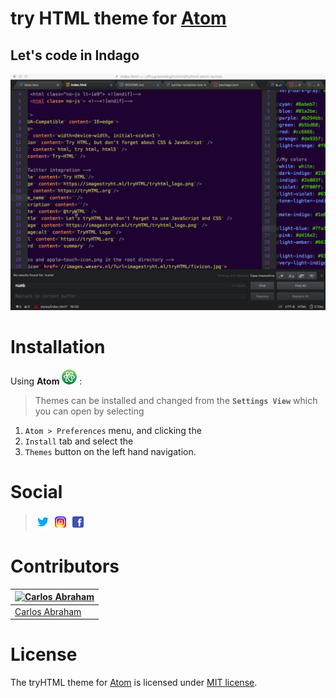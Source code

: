 # try HTML theme for [Atom](https://atom.io)
## Let's code in **Indago**

![Trailer](media/atom-ad.gif)

# Installation

Using **Atom** ![Atom](media/atom.png) :

>Themes can be installed and changed from the **`Settings View`** which you can open by selecting

1. `Atom > Preferences` menu, and clicking the<br>
1. `Install` tab and select the<br>
1. `Themes` button on the left hand navigation.<br>
# Social

>[![Twitter](media/twitter.png)](https://twitter.com/tryhtml)
>[![Instagram](media/instagram.png)](https://instagram.com/tryhtml)
>[![Facebook](media/facebook.png)](https://facebook.com/tryhtml)

# Contributors

[![Carlos Abraham](https://git.io/Abraham-logo)](https://github.com/19cah) | 
--- |
[Carlos Abraham](https://github.com/19cah) |


# License

The tryHTML theme for [Atom](https://atom.io) is licensed under [MIT license](LICENSE).

